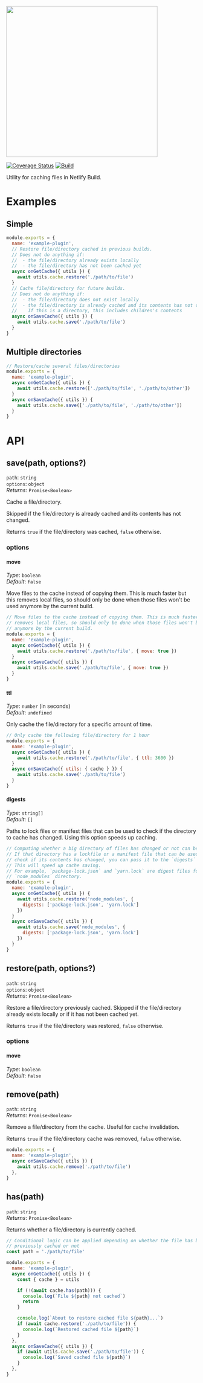<img src="../../static/logo.png" width="400"/><br>

[![Coverage Status](https://codecov.io/gh/netlify/build/branch/master/graph/badge.svg)](https://codecov.io/gh/netlify/build)
[![Build](https://github.com/netlify/build/workflows/Build/badge.svg)](https://github.com/netlify/build/actions)

Utility for caching files in Netlify Build.

# Examples

## Simple

```js
module.exports = {
  name: 'example-plugin',
  // Restore file/directory cached in previous builds.
  // Does not do anything if:
  //  - the file/directory already exists locally
  //  - the file/directory has not been cached yet
  async onGetCache({ utils }) {
    await utils.cache.restore('./path/to/file')
  }
  // Cache file/directory for future builds.
  // Does not do anything if:
  //  - the file/directory does not exist locally
  //  - the file/directory is already cached and its contents has not changed
  //    If this is a directory, this includes children's contents
  async onSaveCache({ utils }) {
    await utils.cache.save('./path/to/file')
  }
}
```

## Multiple directories

```js
// Restore/cache several files/directories
module.exports = {
  name: 'example-plugin',
  async onGetCache({ utils }) {
    await utils.cache.restore(['./path/to/file', './path/to/other'])
  }
  async onSaveCache({ utils }) {
    await utils.cache.save(['./path/to/file', './path/to/other'])
  }
}
```

# API

## save(path, options?)

`path`: `string`\
`options`: `object`\
_Returns_: `Promise<Boolean>`

Cache a file/directory.

Skipped if the file/directory is already cached and its contents has not changed.

Returns `true` if the file/directory was cached, `false` otherwise.

### options

#### move

_Type_: `boolean`\
_Default_: `false`

Move files to the cache instead of copying them. This is much faster but this removes local files, so should only be
done when those files won't be used anymore by the current build.

```js
// Move files to the cache instead of copying them. This is much faster but this
// removes local files, so should only be done when those files won't be used
// anymore by the current build.
module.exports = {
  name: 'example-plugin',
  async onGetCache({ utils }) {
    await utils.cache.restore('./path/to/file', { move: true })
  }
  async onSaveCache({ utils }) {
    await utils.cache.save('./path/to/file', { move: true })
  }
}
```

#### ttl

_Type_: `number` (in seconds)\
_Default_: `undefined`

Only cache the file/directory for a specific amount of time.

```js
// Only cache the following file/directory for 1 hour
module.exports = {
  name: 'example-plugin',
  async onGetCache({ utils }) {
    await utils.cache.restore('./path/to/file', { ttl: 3600 })
  }
  async onSaveCache({ utils: { cache } }) {
    await utils.cache.save('./path/to/file')
  }
}
```

#### digests

_Type_: `string[]`\
_Default_: `[]`

Paths to lock files or manifest files that can be used to check if the directory to cache has changed. Using this option
speeds up caching.

```js
// Computing whether a big directory of files has changed or not can be slow.
// If that directory has a lockfile or a manifest file that can be used to
// check if its contents has changed, you can pass it to the `digests` option.
// This will speed up cache saving.
// For example, `package-lock.json` and `yarn.lock` are digest files for the
// `node_modules` directory.
module.exports = {
  name: 'example-plugin',
  async onGetCache({ utils }) {
    await utils.cache.restore('node_modules', {
      digests: ['package-lock.json', 'yarn.lock']
    })
  }
  async onSaveCache({ utils }) {
    await utils.cache.save('node_modules', {
      digests: ['package-lock.json', 'yarn.lock']
    })
  }
}
```

## restore(path, options?)

`path`: `string`\
`options`: `object`\
_Returns_: `Promise<Boolean>`

Restore a file/directory previously cached. Skipped if the file/directory already exists locally or if it has not been
cached yet.

Returns `true` if the file/directory was restored, `false` otherwise.

### options

#### move

_Type_: `boolean`\
_Default_: `false`

## remove(path)

`path`: `string`\
_Returns_: `Promise<Boolean>`

Remove a file/directory from the cache. Useful for cache invalidation.

Returns `true` if the file/directory cache was removed, `false` otherwise.

```js
module.exports = {
  name: 'example-plugin',
  async onSaveCache({ utils }) {
    await utils.cache.remove('./path/to/file')
  },
}
```

## has(path)

`path`: `string`\
_Returns_: `Promise<Boolean>`

Returns whether a file/directory is currently cached.

```js
// Conditional logic can be applied depending on whether the file has been
// previously cached or not
const path = './path/to/file'

module.exports = {
  name: 'example-plugin',
  async onGetCache({ utils }) {
    const { cache } = utils

    if (!(await cache.has(path))) {
      console.log(`File ${path} not cached`)
      return
    }

    console.log(`About to restore cached file ${path}...`)
    if (await cache.restore('./path/to/file')) {
      console.log(`Restored cached file ${path}`)
    }
  },
  async onSaveCache({ utils }) {
    if (await utils.cache.save('./path/to/file')) {
      console.log(`Saved cached file ${path}`)
    }
  },
}
```
